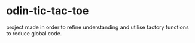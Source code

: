# odin-tic-tac-toe
project made in order to refine understanding and utilise factory functions to reduce global code.
